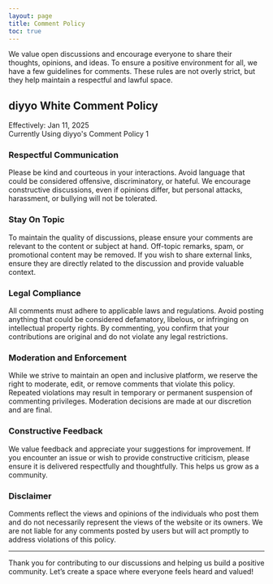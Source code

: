 ```yaml
---
layout: page
title: Comment Policy
toc: true
---
```


We value open discussions and encourage everyone to share their thoughts, opinions, and ideas. To ensure a positive environment for all, we have a few guidelines for comments. These rules are not overly strict, but they help maintain a respectful and lawful space.

## diyyo White Comment Policy
Effectively: Jan 11, 2025 \
Currently Using diyyo's Comment Policy 1
### Respectful Communication
Please be kind and courteous in your interactions. Avoid language that could be considered offensive, discriminatory, or hateful. We encourage constructive discussions, even if opinions differ, but personal attacks, harassment, or bullying will not be tolerated.
### Stay On Topic
To maintain the quality of discussions, please ensure your comments are relevant to the content or subject at hand. Off-topic remarks, spam, or promotional content may be removed. If you wish to share external links, ensure they are directly related to the discussion and provide valuable context.
### Legal Compliance
All comments must adhere to applicable laws and regulations. Avoid posting anything that could be considered defamatory, libelous, or infringing on intellectual property rights. By commenting, you confirm that your contributions are original and do not violate any legal restrictions.
### Moderation and Enforcement
While we strive to maintain an open and inclusive platform, we reserve the right to moderate, edit, or remove comments that violate this policy. Repeated violations may result in temporary or permanent suspension of commenting privileges. Moderation decisions are made at our discretion and are final.
### Constructive Feedback
We value feedback and appreciate your suggestions for improvement. If you encounter an issue or wish to provide constructive criticism, please ensure it is delivered respectfully and thoughtfully. This helps us grow as a community.
### Disclaimer
Comments reflect the views and opinions of the individuals who post them and do not necessarily represent the views of the website or its owners. We are not liable for any comments posted by users but will act promptly to address violations of this policy.

---

Thank you for contributing to our discussions and helping us build a positive community. Let’s create a space where everyone feels heard and valued!